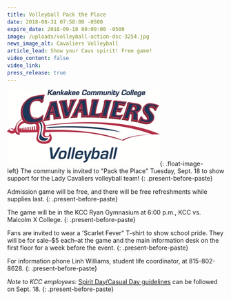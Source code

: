 ```yaml
---
title: Volleyball Pack the Place
date: 2018-08-31 07:58:00 -0500
expire_date: 2018-09-18 00:00:00 -0500
image: /uploads/volleyball-action-dsc-3254.jpg
news_image_alt: Cavaliers Volleyball
article_lead: Show your Cavs spirit! Free game!
video_content: false
video_link:
press_release: true
---
```


![](/uploads/cavaliers-volleyball-small.jpg){: .float-image-left}&nbsp;The community is invited to "Pack the Place" Tuesday, Sept. 18 to show support for the Lady Cavaliers volleyball team!
{: .present-before-paste}

Admission game will be free, and there will be free refreshments while supplies last.
{: .present-before-paste}

The game will be in the KCC Ryan Gymnasium at 6:00 p.m., KCC vs. Malcolm X College.
{: .present-before-paste}

Fans are invited to wear a 'Scarlet Fever" T-shirt to show school pride. They will be for sale–$5 each–at the game and the main information desk on the first floor for a week before the event.
{: .present-before-paste}

For information phone Linh Williams, student life coordinator, at 815-802-8628.
{: .present-before-paste}

*Note to KCC employees:&nbsp;*[Spirit Day/Casual Day guidelines](http://www.kcc.edu/FacultyStaff/update/Documents/CasualDenimGuidelines-8-31-2018.pdf)&nbsp;can be followed on Sept. 18.
{: .present-before-paste}
